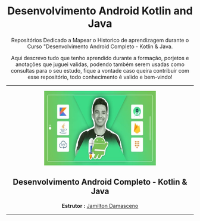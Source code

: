 
<div align = "center" >
<h1>Desenvolvimento Android Kotlin and Java</h1>
</div>

<div align = "center">
<p>Repositórios Dedicado a Mapear o Historico de aprendizagem durante o Curso "Desenvolvimento Android Completo - Kotlin &amp; Java.</p>
<p>Aqui descrevo tudo que tenho aprendido durante a formação, porjetos e anotações que juguei validas, podendo também serem usadas como consultas para o seu estudo, fique a vontade caso queira contribuir com esse repositório, todo conhecimento é valido e bem-vindo!</p>
</div>

<hr>

<div align = "center" >
<a href="https://www.udemy.com/course/desenvolvimento-android-completo/"><img src = "./assets/Baner-Curso.jpg" width="300" height ="200"></a>
<h2>Desenvolvimento Android Completo - Kotlin & Java</h2>
<p><strong>Estrutor :</strong> <a href="https://www.udemy.com/user/jamiltondamasceno/">Jamilton Damasceno</a> </p>
</div>
<hr>
